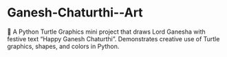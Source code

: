 # Ganesh-Chaturthi--Art
🎨 A Python Turtle Graphics mini project that draws Lord Ganesha with festive text “Happy Ganesh Chaturthi”. Demonstrates creative use of Turtle graphics, shapes, and colors in Python.
